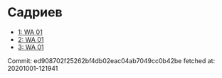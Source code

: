 # Садриев
- [1: WA 01](1.md)
- [2: WA 01](2.md)
- [3: WA 01](3.md)

Commit: ed908702f25262bf4db02eac04ab7049cc0b42be
 fetched at: 20201001-121941
